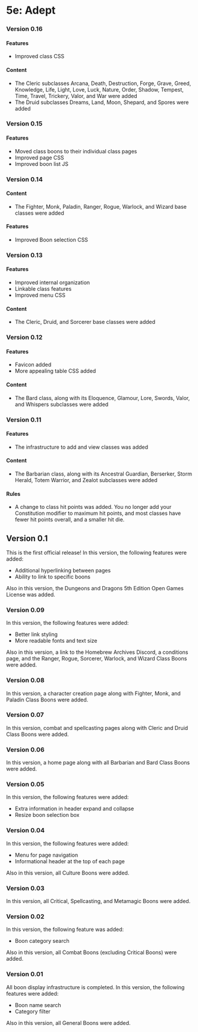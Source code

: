 # 5e: Adept

### Version 0.16

#### Features

- Improved class CSS

#### Content

- The Cleric subclasses Arcana, Death, Destruction, Forge, Grave, Greed, Knowledge, Life, Light, Love, Luck, Nature, Order, Shadow, Tempest, Time, Travel, Trickery, Valor, and War were added
- The Druid subclasses Dreams, Land, Moon, Shepard, and Spores were added

### Version 0.15

#### Features

- Moved class boons to their individual class pages
- Improved page CSS
- Improved boon list JS

### Version 0.14

#### Content

- The Fighter, Monk, Paladin, Ranger, Rogue, Warlock, and Wizard base classes were added

#### Features

- Improved Boon selection CSS

### Version 0.13

#### Features

- Improved internal organization
- Linkable class features
- Improved menu CSS

#### Content

- The Cleric, Druid, and Sorcerer base classes were added

### Version 0.12

#### Features

- Favicon added
- More appealing table CSS added

#### Content

- The Bard class, along with its Eloquence, Glamour, Lore, Swords, Valor, and Whispers subclasses were added

### Version 0.11

#### Features

- The infrastructure to add and view classes was added

#### Content

- The Barbarian class, along with its Ancestral Guardian, Berserker, Storm Herald, Totem Warrior, and Zealot subclasses were added

#### Rules

- A change to class hit points was added. You no longer add your Constitution modifier to maximum hit points, and most classes have fewer hit points overall, and a smaller hit die.

## Version 0.1
This is the first official release! In this version, the following features were added:

- Additional hyperlinking between pages
- Ability to link to specific boons

Also in this version, the Dungeons and Dragons 5th Edition Open Games License was added.

### Version 0.09

In this version, the following features were added:

- Better link styling
- More readable fonts and text size

Also in this version, a link to the Homebrew Archives Discord, a conditions page, and the Ranger, Rogue, Sorcerer, Warlock, and Wizard Class Boons were added.

### Version 0.08

In this version, a character creation page along with Fighter, Monk, and Paladin Class Boons were added.

### Version 0.07

In this version, combat and spellcasting pages along with Cleric and Druid Class Boons were added.

### Version 0.06

In this version, a home page along with all Barbarian and Bard Class Boons were added.

### Version 0.05

In this version, the following features were added:

- Extra information in header expand and collapse
- Resize boon selection box

### Version 0.04

In this version, the following features were added:

- Menu for page navigation
- Informational header at the top of each page

Also in this version, all Culture Boons were added.

### Version 0.03

In this version, all Critical, Spellcasting, and Metamagic Boons were added.

### Version 0.02

In this version, the following feature was added:

- Boon category search

Also in this version, all Combat Boons (excluding Critical Boons) were added.

### Version 0.01

All boon display infrastructure is completed. In this version, the following features were added:

- Boon name search
- Category filter

Also in this version, all General Boons were added.
